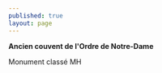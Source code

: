 ```yaml
---
published: true
layout: page
---
```


**Ancien couvent de l'Ordre de Notre-Dame**

Monument classé MH
